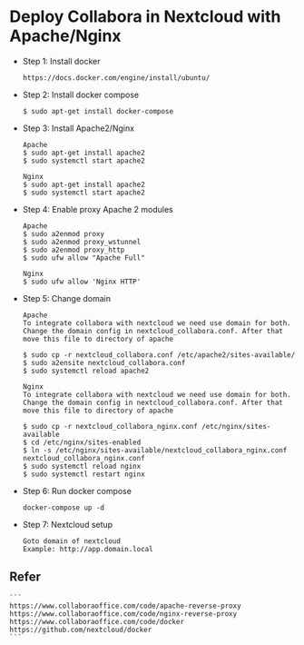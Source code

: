 # Deploy Collabora in Nextcloud with Apache/Nginx

* Step 1: Install docker
    ```
    https://docs.docker.com/engine/install/ubuntu/
    ```
* Step 2: Install docker compose
    ```
    $ sudo apt-get install docker-compose
    ```

* Step 3: Install Apache2/Nginx
    ```
    Apache
    $ sudo apt-get install apache2
    $ sudo systemctl start apache2
    ```

    ```
    Nginx
    $ sudo apt-get install apache2
    $ sudo systemctl start apache2
    ```

* Step 4: Enable proxy Apache 2 modules
    ```
    Apache
    $ sudo a2enmod proxy
    $ sudo a2enmod proxy_wstunnel
    $ sudo a2enmod proxy_http
    $ sudo ufw allow "Apache Full"
    ```
    ```
    Nginx
    $ sudo ufw allow 'Nginx HTTP'
    ```

* Step 5: Change domain
    ```
    Apache
    To integrate collabora with nextcloud we need use domain for both.
    Change the domain config in nextcloud_collabora.conf. After that move this file to directory of apache

    $ sudo cp -r nextcloud_collabora.conf /etc/apache2/sites-available/
    $ sudo a2ensite nextcloud_collabora.conf
    $ sudo systemctl reload apache2
    ```
    ```
    Nginx
    To integrate collabora with nextcloud we need use domain for both.
    Change the domain config in nextcloud_collabora.conf. After that move this file to directory of apache

    $ sudo cp -r nextcloud_collabora_nginx.conf /etc/nginx/sites-available
    $ cd /etc/nginx/sites-enabled
    $ ln -s /etc/nginx/sites-available/nextcloud_collabora_nginx.conf nextcloud_collabora_nginx.conf
    $ sudo systemctl reload nginx
    $ sudo systemctl restart nginx
    ```

* Step 6: Run docker compose 
    ```
    docker-compose up -d
    ```
* Step 7: Nextcloud setup
    ```
    Goto domain of nextcloud
    Example: http://app.domain.local
    ```


## Refer
    ```
    https://www.collaboraoffice.com/code/apache-reverse-proxy
    https://www.collaboraoffice.com/code/nginx-reverse-proxy
    https://www.collaboraoffice.com/code/docker
    https://github.com/nextcloud/docker
    ```
